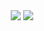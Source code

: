 <div align="center">
  <img src="https://github-readme-stats.vercel.app/api?username=zorncbllr&hide=issues" />
  <img src="https://github-readme-stats.vercel.app/api/top-langs/?username=zorncbllr&layout=compact&hide=html,js,css,scss,less" />
</div>
